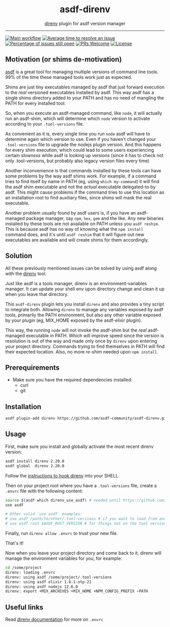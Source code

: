 <div align="center">
<h1>asdf-direnv</h1>
<span><a href="https://direnv.net">direnv</a> plugin for asdf version manager</span>
</div>
<hr />

[![Main workflow](https://github.com/asdf-community/asdf-direnv/workflows/Main%20workflow/badge.svg)](https://github.com/asdf-community/asdf-direnv/actions)
[![Average time to resolve an issue](https://isitmaintained.com/badge/resolution/asdf-community/asdf-direnv.svg)](https://isitmaintained.com/project/asdf-community/asdf-direnv 'Average time to resolve an issue')
[![Percentage of issues still open](https://isitmaintained.com/badge/open/asdf-community/asdf-direnv.svg)](https://isitmaintained.com/project/asdf-community/asdf-direnv 'Percentage of issues still open')
[![PRs Welcome](https://img.shields.io/badge/PRs-welcome-brightgreen.svg)](http://makeapullrequest.com)
[![License](https://img.shields.io/github/license/asdf-community/asdf-direnv?color=brightgreen)](https://github.com/asdf-community/asdf-direnv/blob/master/LICENSE)

## Motivation (or shims de-motivation)

[asdf](https://asdf-vm.com) is a great tool for managing multiple versions of
command line tools. 99% of the time these managed tools work just as expected.

Shims are just tiny executables managed by asdf that just forward execution to
the _real_ versioned executables installed by asdf. This way asdf has a single
shims directory added to your PATH and has no need of mangling the PATH for
every installed tool.

So, when you execute an asdf-managed command, like `node`, it will actually run
an asdf-shim, which will determine which `node` version to activate according to
your `.tool-versions` file.

As convenient as it is, every single time you run `node` asdf will have to
determine again which version to use. Even if you haven't changed your
`.tool-versions` file to upgrade the nodejs plugin version. And this happens for
every shim execution, which could lead to some users experiencing certain
_slowness_ while asdf is looking up versions (since it has to check not only
.tool-versions, but probably also legacy version files every time)

Another inconvenience is that commands installed by these tools can have some
problems by the way asdf shims work. For example, if a command tries to find
itself by name in PATH (eg, using `which my-command`) it will find the asdf shim
executable and not the _actual_ executable delegated-to by asdf. This might
cause problems if the command tries to use this location as an installation root
to find auxiliary files, since shims will mask the real executable.

Another problem usually found by asdf users is, if you have an asdf-managed
package manager, say `npm`, `hex`, `gem` and the like. Any new binaries
installed by these tools are not available on PATH unless you `asdf reshim`.
This is because asdf has no way of knowing what the `npm install` command does,
and it's until `asdf reshim` that it will figure out new executables are
available and will create shims for them accordingly.

## Solution

All these previously mentioned issues can be solved by using asdf along with the
[direnv](https://direnv.net/) tool.

Just like asdf is a tools manager, direnv is an environment-variables manager.
It can update your shell env upon directory change and clean it up when you
leave that directory.

This `asdf-direnv` plugin lets you install `direnv` and also provides a tiny
script to integrate both. Allowing `direnv` to manage any variables exposed by
asdf tools, primarily the PATH environment, but also any other variable exposed
by your plugin (eg, MIX_HOME exposed by the asdf-elixir plugin).

This way, the running `node` will not invoke the asdf-shim but the _real_
asdf-managed executable in PATH. Which will improve speed since the version is
resolution is out of the way and made only once by `direnv` upon entering your
project directory. Commands trying to find themselves in PATH will find their
expected location. Also, no more _re-shim_ needed upon `npm install`.

## Prerequirements

- Make sure you have the required dependencies installed:
  - curl
  - git

## Installation

```bash
asdf plugin-add direnv https://github.com/asdf-community/asdf-direnv.git
```

## Usage

First, make sure you install and globally activate the most recent direnv
version:

```bash
asdf install direnv 2.20.0
asdf global  direnv 2.20.0
```

Follow the
[instructions to hook direnv](https://github.com/direnv/direnv/blob/master/docs/hook.md)
into your SHELL.

Then on your project root where you have a `.tool-versions` file, create a
`.envrc` file with the following content:

```bash
source $(asdf which direnv_use_asdf) # needed until https://github.com/direnv/direnv/pull/534 gets merged.
use asdf

# Other valid `use asdf` examples:
# use asdf /path/to/other/.tool-versions # if you want to load from another location
# use asdf rust $ASDF_RUST_VERSION # for things not on the tool versions file.
```

Finally, run `direnv allow .envrc` to trust your new file.

That's it!

Now when you leave your project directory and come back to it, direnv will
manage the environment variables for you, for example:

```bash
cd /some/project
direnv: loading .envrc
direnv: using asdf /some/project/.tool-versions
direnv: using asdf elixir 1.8.1-otp-21
direnv: using asdf nodejs 12.6.0
direnv: export +MIX_ARCHIVES +MIX_HOME +NPM_CONFIG_PREFIX ~PATH
```

## Useful links

Read [direnv documentation](https://direnv.net/) for more on `.envrc`
